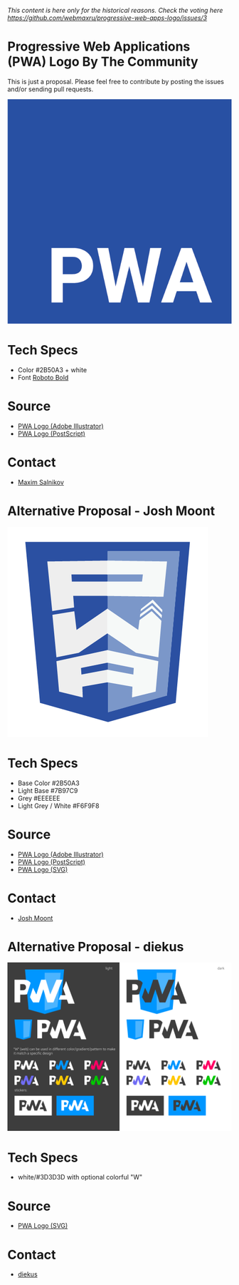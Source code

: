 *This content is here only for the historical reasons. Check the voting here https://github.com/webmaxru/progressive-web-apps-logo/issues/3*

Progressive Web Applications (PWA) Logo By The Community
========================

This is just a proposal. Please feel free to contribute by posting the issues and/or sending pull requests.

![PWA Logo (PNG)](pwa-logo.png)

# Tech Specs
- Color #2B50A3 + white
- Font [Roboto Bold](https://github.com/google/roboto/)

# Source
- [PWA Logo (Adobe Illustrator)](pwa-logo.ai)
- [PWA Logo (PostScript)](pwa-logo.eps)

# Contact
- [Maxim Salnikov](mailto:salnikov@gmail.com)


# Alternative Proposal - Josh Moont

![PWA Logo (PNG)](proposal-joshm/pwa-logo.png)

# Tech Specs
- Base Color #2B50A3
- Light Base #7B97C9
- Grey #EEEEEE
- Light Grey / White #F6F9F8

# Source
- [PWA Logo (Adobe Illustrator)](proposal-joshm/pwa-logo.ai)
- [PWA Logo (PostScript)](proposal-joshm/pwa-logo.eps)
- [PWA Logo (SVG)](proposal-joshm/pwa-logo.svg)

# Contact
- [Josh Moont](mailto:moonty@gmail.com)

# Alternative Proposal - diekus

![PWA Logo (PNG)](proposal-diekus/pwalogo2.png)

# Tech Specs
- white/#3D3D3D with optional colorful "W"

# Source
- [PWA Logo (SVG)](proposal-diekus/pwa_diekus.svg)

# Contact
- [diekus](mailto:diekus@gmail.com)
